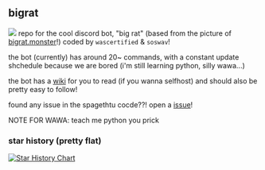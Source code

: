 ## bigrat
![](https://bigrat.monster/media/bigrat.jpg)
repo for the cool discord bot, "big rat" (based from the picture of [bigrat.monster](https://bigrat.monster)!) coded by `wascertified` & `soswav`!

the bot (currently) has around 20~ commands, with a constant update shchedule because we are bored (i'm still learning python, silly wawa...)

the bot has a [wiki](https://github.com/soswav/bigrat/wiki) for you to read (if you wanna selfhost) and should also be pretty easy to follow!

found any issue in the spagethtu cocde??! open a [issue](https://github.com/soswav/bigrat/issues)!

NOTE FOR WAWA: teach me python you prick

### star history (pretty flat)
<a href="https://star-history.com/#soswav/bigrat&Date">
  <picture>
    <source media="(prefers-color-scheme: dark)" srcset="https://api.star-history.com/svg?repos=soswav/bigrat&type=Date&theme=dark" />
    <source media="(prefers-color-scheme: light)" srcset="https://api.star-history.com/svg?repos=soswav/bigrat&type=Date" />
    <img alt="Star History Chart" src="https://api.star-history.com/svg?repos=soswav/bigrat&type=Date" />
  </picture>
</a>

